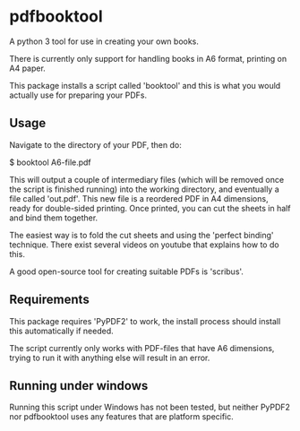 pdfbooktool
===========

A python 3 tool for use in creating your own books.

There is currently only support for handling books in A6 format, printing on
A4 paper.

This package installs a script called 'booktool' and this is what you would
actually use for preparing your PDFs.


Usage
-----

Navigate to the directory of your PDF, then do:

$ booktool A6-file.pdf

This will output a couple of intermediary files (which will be removed once the
script is finished running) into the working directory, and eventually a file
called 'out.pdf'. This new file is a reordered PDF in A4 dimensions, ready for
double-sided printing. Once printed, you can cut the sheets in half and bind
them together.

The easiest way is to fold the cut sheets and using the 'perfect binding'
technique. There exist several videos on youtube that explains how to do this.

A good open-source tool for creating suitable PDFs is 'scribus'.


Requirements
------------

This package requires 'PyPDF2' to work, the install process should install this
automatically if needed.

The script currently only works with PDF-files that have A6 dimensions, trying
to run it with anything else will result in an error.


Running under windows
---------------------

Running this script under Windows has not been tested, but neither PyPDF2 nor
pdfbooktool uses any features that are platform specific.
